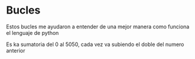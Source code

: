# Bucles
Estos bucles me ayudaron a entender de una mejor manera como funciona el lenguaje de python

Es ka sumatoria del 0 al 5050, cada vez va subiendo el doble del numero anterior
